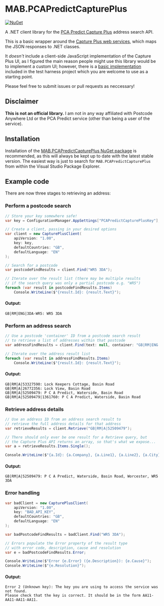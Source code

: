 # MAB.PCAPredictCapturePlus

[![NuGet](https://img.shields.io/nuget/v/MAB.PCAPredictCapturePlus.svg)](https://www.nuget.org/packages/MAB.PCAPredictCapturePlus/)

A .NET client library for the [PCA Predict Capture Plus][1] address search API.

This is a basic wrapper around the [Capture Plus web services][2], which maps the JSON responses to .NET classes.

It *doesn't* include a client-side JavaScript implementation of the Capture Plus UI, as I figured the main reason people might use this library would be to implement a custom UI; however, there is a [basic implementation][3] included in the test harness project which you are welcome to use as a starting point.

Please feel free to submit issues or pull requests as neccessary!

## Disclaimer

**This is not an official library.** I am not in any way affiliated with Postcode Anywhere Ltd or the PCA Predict service (other than being a user of the service).

## Installation

Installation of the [MAB.PCAPredictCapturePlus NuGet package][4] is recommended, as this will always be kept up to date with the latest stable version. The easiest way is just to search for `MAB.PCAPredictCapturePlus` from within the Visual Studio Package Explorer.

## Example code

There are now three stages to retrieving an address:

### Perform a postcode search

```cs
// Store your key somewhere safe!
var key = ConfigurationManager.AppSettings["PCAPredictCapturePlusKey"];

// Create a client, passing in your desired options
var client = new CapturePlusClient(
    apiVersion: "1.00", 
    key: key, 
    defaultCountries: "GB", 
    defaultLanguage: "EN"
);

// Search for a postcode
var postcodeFindResults = client.Find("WR5 3DA");

// Iterate over the result list (there may be multiple results
// if the search query was only a partial postcode e.g. "WR5")
foreach (var result in postcodeFindResults.Items)
    Console.WriteLine($"{result.Id}: {result.Text}");
```

#### Output:

    GB|RM|ENG|3DA-WR5: WR5 3DA

### Perform an address search

```cs
// Use a postcode 'container' ID from a postcode search result  
// to retrieve a list of addresses within that postcode
var addressFindResults = client.Find(text: null, container: "GB|RM|ENG|3DA-WR5");

// Iterate over the address result list
foreach (var result in addressFindResults.Items)
    Console.WriteLine($"{result.Id}: {result.Text}");
```

#### Output:

    GB|RM|A|53327590: Lock Keepers Cottage, Basin Road
    GB|RM|A|26772356: Lock View, Basin Road
    GB|RM|A|52509479: P C A Predict, Waterside, Basin Road
    GB|RM|A|52509479|1361760: P C A Predict, Waterside, Basin Road
    
### Retrieve address details

```cs
// Use an address ID from an address search result to
// retrieve the full address details for that address
var retrieveResults = client.Retrieve("GB|RM|A|52509479");

// There should only ever be one result for a Retrieve query, but 
// the Capture Plus API returns an array, so that's what we expose...
var a = retrieveResults.Items.Single();

Console.WriteLine($"{a.Id}: {a.Company}, {a.Line1}, {a.Line2}, {a.City}, {a.PostalCode}");
```

#### Output:
    
    GB|RM|A|52509479: P C A Predict, Waterside, Basin Road, Worcester, WR5 3DA

### Error handling

```cs
var badClient = new CapturePlusClient(
    apiVersion: "1.00", 
    key: "BAD_API_KEY", 
    defaultCountries: "GB", 
    defaultLanguage: "EN"
);

var badPostcodeFindResults = badClient.Find("WR5 3DA");

// Errors populate the Error property of the result type  
// with error code, description, cause and resolution
var e = badPostcodeFindResults.Error;

Console.WriteLine($"Error {e.Error} ({e.Description}): {e.Cause}");
Console.WriteLine($"{e.Resolution}");
```

#### Output:

    Error 2 (Unknown key): The key you are using to access the service was not found.
    Please check that the key is correct. It should be in the form AA11-AA11-AA11-AA11.

[1]: https://www.pcapredict.com/en-gb/address-capture-software/
[2]: https://www.pcapredict.com/support/webservice/serviceslist/capture
[3]: https://github.com/markashleybell/MAB.PCAPredictCapturePlus/blob/master/TestHarness/Scripts/main.js
[4]: https://www.nuget.org/packages/MAB.PCAPredictCapturePlus
